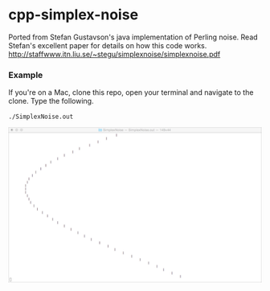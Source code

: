 # cpp-simplex-noise

Ported from Stefan Gustavson's java implementation of Perling noise. Read Stefan's excellent paper for details on how this code works. http://staffwww.itn.liu.se/~stegu/simplexnoise/simplexnoise.pdf

### Example

If you're on a Mac, clone this repo, open your terminal and navigate to the clone. Type the following.

```
./SimplexNoise.out
```

![Simplex Noise on the command line](https://raw.githubusercontent.com/vinceallenvince/cpp-simplex-noise/master/SimplexNoise.jpg)

